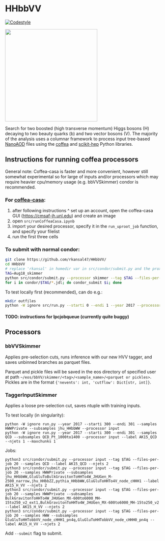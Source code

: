# HHbbVV

[![Codestyle](https://img.shields.io/badge/code%20style-black-000000.svg)](https://github.com/psf/black)

<p align="left">
  <img width="300" src="https://raw.githubusercontent.com/rkansal47/HHbbVV/main/figure.png" />
</p>

Search for two boosted (high transverse momentum) Higgs bosons (H) decaying to two beauty quarks (b) and two vector bosons (V). The majority of the analysis uses a columnar framework to process input tree-based [NanoAOD](https://twiki.cern.ch/twiki/bin/view/CMSPublic/WorkBookNanoAOD) files using the [coffea](https://coffeateam.github.io/coffea/) and [scikit-hep](https://scikit-hep.org) Python libraries.

## Instructions for running coffea processors

General note: Coffea-casa is faster and more convenient, however still somewhat experimental so for large of inputs and/or processors which may require heavier cpu/memory usage (e.g. bbVVSkimmer) condor is recommended.

### For [coffea-casa](https://coffea-casa.readthedocs.io/en/latest/cc_user.html):
1. after following instructions ^ set up an account, open the coffea-casa GUI (https://cmsaf-jh.unl.edu) and create an image
2. open `src/runCoffeaCasa.ipynb`
3. import your desired processor, specify it in the `run_uproot_job` function, and specify your filelist
4. run the first three cells


### To submit with normal condor:

```bash
git clone https://github.com/rkansal47/HHbbVV/
cd HHbbVV
# replace 'rkansal' in homedir var in src/condor/submit.py and the proxy address in condor/submit.templ.jdl
TAG=Aug18_skimmer
python src/condor/submit.py --processor skimmer --tag $TAG --files-per-job 20  # will need python3 (recommended to set up via miniconda)
for i in condor/$TAG/*.jdl; do condor_submit $i; done
```

To test locally first (recommended), can do e.g.:

```bash
mkdir outfiles
python -W ignore src/run.py --starti 0 --endi 1 --year 2017 --processor skimmer --executor iterative --samples HWW --subsamples GluGluToHHTobbVV_node_cHHH1_pn4q
```

#### TODO: instructions for lpcjobqueue (currently quite buggy)

## Processors

### bbVVSkimmer

Applies pre-selection cuts, runs inference with our new HVV tagger, and saves unbinned branches as parquet files. 

Parquet and pickle files will be saved in the eos directory of specified user at path `~/eos/bbVV/skimmer/<tag>/<sample_name>/<parquet or pickles>`. Pickles are in the format `{'nevents': int, 'cutflow': Dict[str, int]}`. 

### TaggerInputSkimmer

Applies a loose pre-selection cut, saves ntuple with training inputs.

To test locally (in singularity):
```
python -W ignore run.py --year 2017 --starti 300 --endi 301 --samples HWWPrivate --subsamples jhu_HHbbWW --processor input
python -W ignore run.py --year 2017 --starti 300 --endi 301 --samples QCD --subsamples QCD_Pt_1000to1400 --processor input --label AK15_QCD --njets 1 --maxchunks 1
```

Jobs:
```
python3 src/condor/submit.py --processor input --tag $TAG --files-per-job 20 --samples QCD --label AK15_QCD --njets 2
python3 src/condor/submit.py --processor input --tag $TAG --files-per-job 20 --samples HWWPrivate --subsamples jhu_HHbbWW,GluGluToBulkGravitonToHHTo4W_JHUGen_M-2500_narrow,jhu_HHbbZZ,pythia_HHbbWW,GluGluToHHTo4V_node_cHHH1 --label AK15_H_VV --njets 2
python3 src/condor/submit.py --processor input --tag $TAG --files-per-job 20 --samples HWWPrivate --subsamples BulkGravitonToHHTo4W_JHUGen_MX-600to6000_MH-15to250_v2_ext1,BulkGravitonToHHTo4W_JHUGen_MX-600to6000_MH-15to250_v2 --label AK15_H_VV --njets 2
python3 src/condor/submit.py --processor input --tag $TAG --files-per-job 20 --samples HWW --subsamples GluGluToHHTobbVV_node_cHHH1_pn4q,GluGluToHHTobbVV_node_cHHH0_pn4q --label AK15_H_VV --njets 2
```
Add `--submit` flag to submit.
